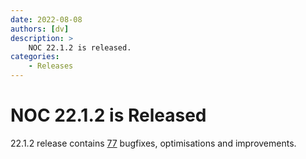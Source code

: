 ```yaml
---
date: 2022-08-08
authors: [dv]
description: >
    NOC 22.1.2 is released.
categories:
    - Releases
---
```

# NOC 22.1.2 is Released

22.1.2 release contains [77](https://code.getnoc.com/noc/noc/merge_requests?scope=all&state=merged&milestone_title=22.1.2) bugfixes, optimisations and improvements.

